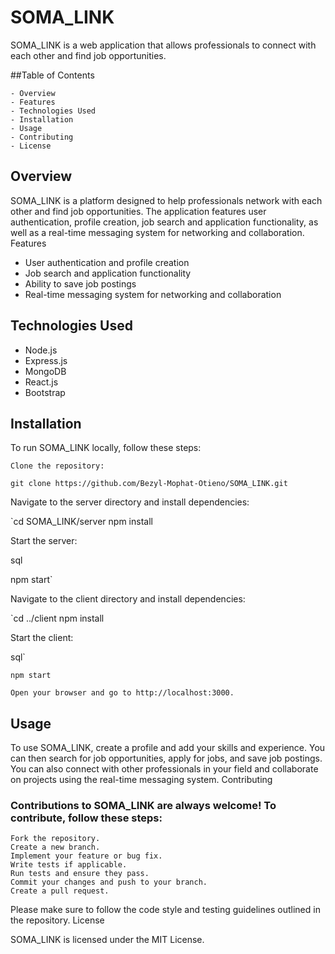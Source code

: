 # SOMA_LINK

SOMA_LINK is a web application that allows professionals to connect with each other and find job opportunities.

##Table of Contents

    - Overview
    - Features
    - Technologies Used
    - Installation
    - Usage
    - Contributing
    - License

## Overview

SOMA_LINK is a platform designed to help professionals network with each other and find job opportunities. The application features user authentication, profile creation, job search and application functionality, as well as a real-time messaging system for networking and collaboration.
Features

   - User authentication and profile creation
   - Job search and application functionality
   - Ability to save job postings
   - Real-time messaging system for networking and collaboration

## Technologies Used

   - Node.js
   - Express.js
   - MongoDB
   - React.js
   - Bootstrap

## Installation

To run SOMA_LINK locally, follow these steps:

    Clone the repository:


` git clone https://github.com/Bezyl-Mophat-Otieno/SOMA_LINK.git `

Navigate to the server directory and install dependencies:

`cd SOMA_LINK/server
npm install

Start the server:

sql

npm start`

Navigate to the client directory and install dependencies:



`cd ../client
npm install

Start the client:

sql`

    npm start 

    Open your browser and go to http://localhost:3000.

## Usage

To use SOMA_LINK, create a profile and add your skills and experience. You can then search for job opportunities, apply for jobs, and save job postings. You can also connect with other professionals in your field and collaborate on projects using the real-time messaging system.
Contributing

### Contributions to SOMA_LINK are always welcome! To contribute, follow these steps:

    Fork the repository.
    Create a new branch.
    Implement your feature or bug fix.
    Write tests if applicable.
    Run tests and ensure they pass.
    Commit your changes and push to your branch.
    Create a pull request.

Please make sure to follow the code style and testing guidelines outlined in the repository.
License

SOMA_LINK is licensed under the MIT License.
